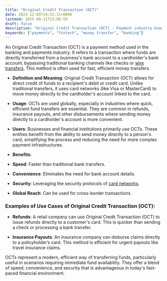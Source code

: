 ```yaml
---
title: "Original Credit Transaction (OCT)"
date: 2023-12-05T19:52:11+0000
lastmod: 2025-08-11T12:00:59
draft: false
description: "Original Credit Transaction (OCT) - Payment industry knowledge and insights"
keywords: ["payments", "fintech", "money transfer", "banking"]
---
```


An Original Credit Transaction (OCT) is a payment method used in the banking and payments industry. It refers to a transaction where funds are directly transferred from a business's bank account to a cardholder's bank account, bypassing traditional banking channels like checks or [wire transfers](https://faisalkhanllc.xyz/resources/payments-wiki/o/outgoing-wire-transfer-owt/). This method is often used for fast, efficient money transfers.

- **Definition and Meaning**: Original Credit Transaction (OCT) allows for direct credit of funds to a recipient's debit or credit card. Unlike traditional transfers, it uses card networks (like Visa or MasterCard) to move money directly to the cardholder's account linked to the card.

- **Usage**: OCTs are used globally, especially in industries where quick, efficient fund transfers are essential. They are common in refunds, insurance payouts, and other disbursements where sending money directly to a cardholder's account is more convenient.

- **Users**: Businesses and financial institutions primarily use OCTs. These entities benefit from the ability to send money directly to a person's card, simplifying the process and reducing the need for more complex payment infrastructures.

- **Benefits**:

- **Speed**: Faster than traditional bank transfers.

- **Convenience**: Eliminates the need for bank account details.

- **Security**: Leveraging the security protocols of [card networks](https://faisalkhanllc.xyz/resources/payments-wiki/c/card-networks/).

- **Global Reach**: Can be used for cross-border transactions.

### **Examples of Use Cases of Original Credit Transaction (OCT)**:

- **Refunds**: A retail company can use Original Credit Transaction (OCT) to issue refunds directly to a customer's card. This is quicker than sending a check or processing a bank transfer.

- **Insurance Payouts**: An insurance company can disburse claims directly to a policyholder’s card. This method is efficient for urgent payouts like travel insurance claims.

OCTs represent a modern, efficient way of transferring funds, particularly useful in scenarios requiring immediate fund availability. They offer a blend of speed, convenience, and security that is advantageous in today's fast-paced financial environment.